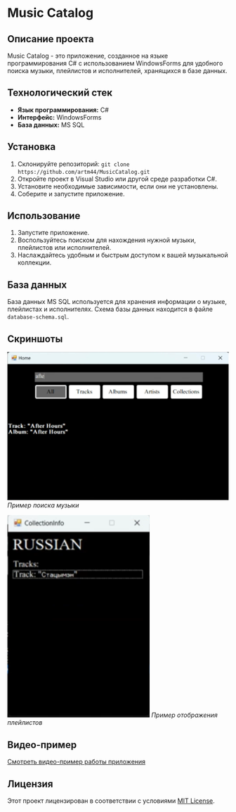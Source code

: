 # Music Catalog

## Описание проекта
Music Catalog - это приложение, созданное на языке программирования C# с использованием WindowsForms для удобного поиска музыки, плейлистов и исполнителей, хранящихся в базе данных.

## Технологический стек
- **Язык программирования:** C#
- **Интерфейс:** WindowsForms
- **База данных:** MS SQL

## Установка
1. Склонируйте репозиторий: `git clone https://github.com/artm44/MusicCatalog.git`
2. Откройте проект в Visual Studio или другой среде разработки C#.
3. Установите необходимые зависимости, если они не установлены.
4. Соберите и запустите приложение.

## Использование
1. Запустите приложение.
2. Воспользуйтесь поиском для нахождения нужной музыки, плейлистов или исполнителей.
3. Наслаждайтесь удобным и быстрым доступом к вашей музыкальной коллекции.

## База данных
База данных MS SQL используется для хранения информации о музыке, плейлистах и исполнителях. Схема базы данных находится в файле `database-schema.sql`.

## Скриншоты
![Пример приложения](Примеры/app_example1.png)
*Пример поиска музыки*

![Пример приложения](Примеры/app_example2.png)
*Пример отображения плейлистов*

## Видео-пример
[Смотреть видео-пример работы приложения](https://disk.yandex.ru/i/pd9u1inIGCMQ9w)

## Лицензия
Этот проект лицензирован в соответствии с условиями [MIT License](LICENSE).
